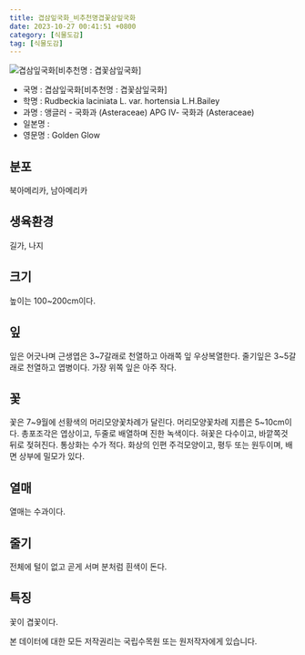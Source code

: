 ```yaml
---
title: 겹삼잎국화_비추천명겹꽃삼잎국화
date: 2023-10-27 00:41:51 +0800
category: [식물도감]
tag: [식물도감]
---
```




![겹삼잎국화[비추천명 : 겹꽃삼잎국화]](/fileUpload/plants/basic/Compositae/Rudbeckia/35702/1_th2.jpg)
- 국명 : 겹삼잎국화[비추천명 : 겹꽃삼잎국화]
- 학명 : Rudbeckia laciniata L. var. hortensia L.H.Bailey
- 과명 : 앵글러 - 국화과 (Asteraceae) APG Ⅳ- 국화과 (Asteraceae)
- 일본명 : 
- 영문명 : Golden Glow


## 분포
북아메리카, 남아메리카 
## 생육환경
길가, 나지
## 크기
높이는 100~200cm이다.
## 잎
잎은 어긋나며 근생엽은 3~7갈래로 천열하고 아래쪽 잎 우상복열한다. 줄기잎은 3~5갈래로 천열하고 엽병이다. 가장 위쪽 잎은 아주 작다.
## 꽃
꽃은 7~9월에 선황색의 머리모양꽃차례가 달린다. 머리모양꽃차례 지름은 5~10cm이다. 총포조각은 엽상이고, 두줄로 배열하며 진한 녹색이다. 혀꽃은 다수이고, 바깥쪽것 뒤로 젖혀진다. 통상화는 수가 적다. 화상의 인편 주걱모양이고, 평두 또는 원두이며, 배면 상부에 밀모가 있다. 
## 열매
열매는 수과이다.
## 줄기
전체에 털이 없고 곧게 서며 분처럼 흰색이 돈다.
## 특징
꽃이 겹꽃이다.






본 데이터에 대한 모든 저작권리는 국립수목원 또는 원저작자에게 있습니다.
